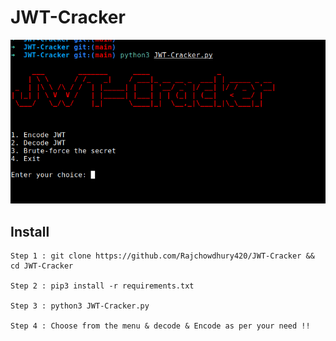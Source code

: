# JWT-Cracker

![JWT-Cracker](https://github.com/Rajchowdhury420/JWT-Cracker/blob/main/JWT-Cracker.png)

## Install
```
Step 1 : git clone https://github.com/Rajchowdhury420/JWT-Cracker && cd JWT-Cracker

Step 2 : pip3 install -r requirements.txt

Step 3 : python3 JWT-Cracker.py

Step 4 : Choose from the menu & decode & Encode as per your need !!

```
